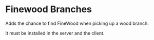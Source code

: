 # Finewood Branches

Adds the chance to find FineWood when picking up a wood branch.

It must be installed in the server and the client.